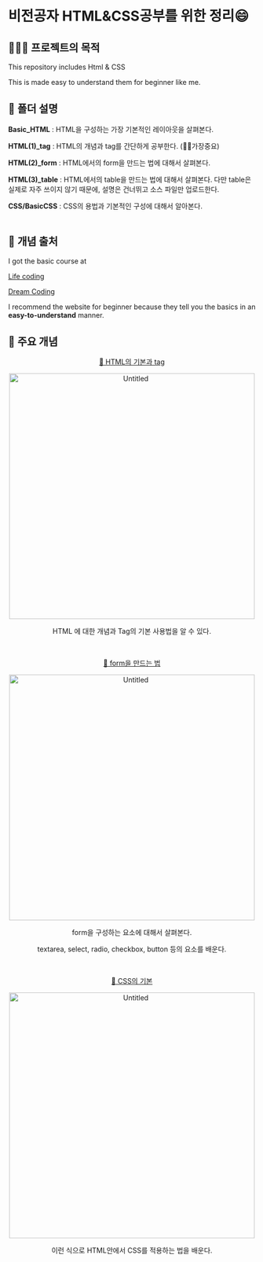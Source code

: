 # 비전공자 HTML&CSS공부를 위한 정리😄

## 🤷🏼‍♂️ 프로젝트의 목적

This repository includes Html & CSS

This is made easy to understand them for beginner like me.


## 📁 폴더 설명

<b>Basic_HTML</b> : HTML을 구성하는 가장 기본적인 레이아웃을 살펴본다.

<b>HTML(1)\_tag</b> : HTML의 개념과 tag를 간단하게 공부한다. (🙋‍♂️가장중요)

<b>HTML(2)\_form</b> : HTML에서의 form을 만드는 법에 대해서 살펴본다.

<b>HTML(3)\_table</b> : HTML에서의 table을 만드는 법에 대해서 살펴본다. 다만 table은 실제로 자주 쓰이지 않기 때문에, 설명은 건너뛰고 소스 파일만 업로드한다.

<b>CSS/BasicCSS</b> : CSS의 용법과 기본적인 구성에 대해서 알아본다.
<br><br>

## 🧸 개념 출처

I got the basic course at

<a href="https://opentutorials.org/course/2039">Life coding</a>

<a href="https://www.youtube.com/watch?v=wcsVjmHrUQg&list=PLv2d7VI9OotTVOL4QmPfvJWPJvkmv6h-2">Dream Coding</a>

I recommend the website for beginner because they tell you the basics in an <b>easy-to-understand</b> manner.

## 🔎 주요 개념

<p align='center'>
  <a href="https://github.com/keinn51/Basic_Html_CSS/wiki#--html%EC%9D%98-%EA%B8%B0%EB%B3%B8%EA%B3%BC-tag">🔗 HTML의 기본과 tag</a>
</p>

<p align='center'>
<img  width="500"  alt="Untitled"  src="https://user-images.githubusercontent.com/79993356/112349131-d30e0480-8d0b-11eb-8a93-ebd461b60d80.png">

</p>

  <p align='center'>HTML 에 대한 개념과 Tag의 기본 사용법을 알 수 있다.</p>

<br>

<p align='center'>
  <a href="https://github.com/keinn51/Basic_Html_CSS/wiki#--form%EC%9D%84-%EB%A7%8C%EB%93%9C%EB%8A%94-%EB%B2%95">🔗  form을 만드는 법</a>
</p>

<p align='center'>
<img  width="500"  alt="Untitled"  src="https://user-images.githubusercontent.com/79993356/112410780-1e9dce00-8d5f-11eb-8ef3-3696d1bb4d09.png">
</p>

<p align='center'>form을 구성하는 요소에 대해서 살펴본다. </p>
<p align='center'>textarea, select, radio, checkbox, button 등의 요소를 배운다.</p>


<br>



<p align='center'>
  <a href="https://github.com/keinn51/Basic_Html_CSS/wiki#--basic-css">🔗 CSS의 기본</a>
</p>

<p align='center'>
<img  width="500"  alt="Untitled"  src="https://user-images.githubusercontent.com/79993356/112424471-d17a2600-8d77-11eb-8913-0afa4c63f634.png">
</p>

<p align='center'>
이런 식으로 HTML안에서 CSS를 적용하는 법을 배운다.
</p>

